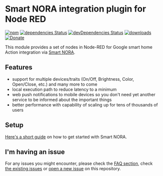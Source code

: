 Smart NORA integration plugin for Node RED
=====================

[![npm](https://img.shields.io/npm/v/node-red-contrib-smartnora.svg?style=flat-square&logo=npm)](https://www.npmjs.com/package/node-red-contrib-smartnora)
[![dependencies Status](https://img.shields.io/david/andrei-tatar/node-red-contrib-smartnora.svg?style=flat-square)](https://david-dm.org/andrei-tatar/node-red-contrib-smartnora)
[![devDependencies Status](https://img.shields.io/david/dev/andrei-tatar/node-red-contrib-smartnora.svg?style=flat-square)](https://david-dm.org/andrei-tatar/node-red-contrib-smartnora?type=dev)
[![downloads](https://img.shields.io/npm/dm/node-red-contrib-smartnora.svg?style=flat-square)](https://www.npmjs.com/package/node-red-contrib-smartnora)
[![Donate](https://img.shields.io/badge/Donate-PayPal-green.svg?style=flat-square&logo=paypal)](https://paypal.me/andreitatar)

This module provides a set of nodes in Node-RED for Google smart home Action integration via [Smart NORA](https://smart-nora.eu/).

## Features
- support for multiple devices/traits (On/Off, Brightness, Color, Open/Close, etc.) and many more to come
- local execution path to reduce latency to a minimum
- web push notifications to mobile devices so you don't need yet another service to be informed about the important things
- better performance with capability of scaling up for tens of thousands of users

## Setup

[Here's a short guide](./doc/setup/README.md) on how to get started with Smart NORA.

## I'm having an issue

For any issues you might encounter, please check the [FAQ section](./doc/faq/README.md), check [the existing issues](https://github.com/andrei-tatar/node-red-contrib-smartnora/issues) or [open a new issue](https://github.com/andrei-tatar/node-red-contrib-smartnora/issues/new/choose) on this repository.
